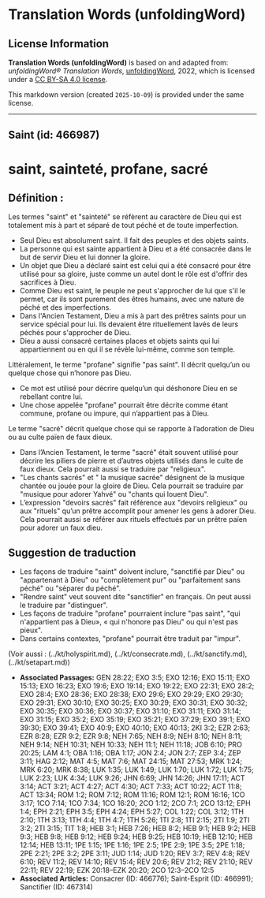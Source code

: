 # Translation Words (unfoldingWord)

## License Information

**Translation Words (unfoldingWord)** is based on and adapted from: _unfoldingWord® Translation Words_, [unfoldingWord](https://unfoldingword.org/utw), 2022, which is licensed under a [CC BY-SA 4.0 license](https://creativecommons.org/licenses/by-sa/4.0/legalcode.en).

This markdown version (created `2025-10-09`) is provided under the same license.



--------------------------------

## Saint (id: 466987)

saint, sainteté, profane, sacré
===============================

Définition :
------------

Les termes "saint" et "sainteté" se réfèrent au caractère de Dieu qui est totalement mis à part et séparé de tout péché et de toute imperfection.

* Seul Dieu est absolument saint. Il fait des peuples et des objets saints.
* La personne qui est sainte appartient à Dieu et a été consacrée dans le but de servir Dieu et lui donner la gloire.
* Un objet que Dieu a déclaré saint est celui qui a été consacré pour être utilisé pour sa gloire, juste comme un autel dont le rôle est d'offrir des sacrifices à Dieu.
* Comme Dieu est saint, le peuple ne peut s'approcher de lui que s'il le permet, car ils sont purement des êtres humains, avec une nature de péché et des imperfections.
* Dans l'Ancien Testament, Dieu a mis à part des prêtres saints pour un service spécial pour lui. Ils devaient être rituellement lavés de leurs péchés pour s'approcher de Dieu.
* Dieu a aussi consacré certaines places et objets saints qui lui appartiennent ou en qui il se révèle lui\-même, comme son temple.

Littéralement, le terme "profane" signifie "pas saint". Il décrit quelqu’un ou quelque chose qui n’honore pas Dieu.

* Ce mot est utilisé pour décrire quelqu’un qui déshonore Dieu en se rebellant contre lui.
* Une chose appelée "profane" pourrait être décrite comme étant commune, profane ou impure, qui n’appartient pas à Dieu.

Le terme "sacré" décrit quelque chose qui se rapporte à l’adoration de Dieu ou au culte païen de faux dieux.

* Dans l’Ancien Testament, le terme "sacré" était souvent utilisé pour décrire les piliers de pierre et d’autres objets utilisés dans le culte de faux dieux. Cela pourrait aussi se traduire par "religieux".
* "Les chants sacrés" et " la musique sacrée" désignent de la musique chantée ou jouée pour la gloire de Dieu. Cela pourrait se traduire par "musique pour adorer Yahvé" ou "chants qui louent Dieu".
* L’expression "devoirs sacrés" fait référence aux "devoirs religieux" ou aux "rituels" qu’un prêtre accomplit pour amener les gens à adorer Dieu. Cela pourrait aussi se référer aux rituels effectués par un prêtre païen pour adorer un faux dieu.

Suggestion de traduction
------------------------

* Les façons de traduire "saint" doivent inclure, "sanctifié par Dieu" ou "appartenant à Dieu" ou "complètement pur" ou "parfaitement sans péché" ou "séparer du péché".
* "Rendre saint" veut souvent dite "sanctifier" en français. On peut aussi le traduire par "distinguer".
* Les façons de traduire "profane" pourraient inclure "pas saint", "qui n'appartient pas à Dieu», « qui n'honore pas Dieu" ou qui n'est pas pieux".
* Dans certains contextes, "profane" pourrait être traduit par "impur".

(Voir aussi : (../kt/holyspirit.md), (../kt/consecrate.md), (../kt/sanctify.md), (../kt/setapart.md))

* **Associated Passages:** GEN 28:22; EXO 3:5; EXO 12:16; EXO 15:11; EXO 15:13; EXO 16:23; EXO 19:6; EXO 19:14; EXO 19:22; EXO 22:31; EXO 28:2; EXO 28:4; EXO 28:36; EXO 28:38; EXO 29:6; EXO 29:29; EXO 29:30; EXO 29:31; EXO 30:10; EXO 30:25; EXO 30:29; EXO 30:31; EXO 30:32; EXO 30:35; EXO 30:36; EXO 30:37; EXO 31:10; EXO 31:11; EXO 31:14; EXO 31:15; EXO 35:2; EXO 35:19; EXO 35:21; EXO 37:29; EXO 39:1; EXO 39:30; EXO 39:41; EXO 40:9; EXO 40:10; EXO 40:13; 2KI 3:2; EZR 2:63; EZR 8:28; EZR 9:2; EZR 9:8; NEH 7:65; NEH 8:9; NEH 8:10; NEH 8:11; NEH 9:14; NEH 10:31; NEH 10:33; NEH 11:1; NEH 11:18; JOB 6:10; PRO 20:25; LAM 4:1; OBA 1:16; OBA 1:17; JON 2:4; JON 2:7; ZEP 3:4; ZEP 3:11; HAG 2:12; MAT 4:5; MAT 7:6; MAT 24:15; MAT 27:53; MRK 1:24; MRK 6:20; MRK 8:38; LUK 1:35; LUK 1:49; LUK 1:70; LUK 1:72; LUK 1:75; LUK 2:23; LUK 4:34; LUK 9:26; JHN 6:69; JHN 14:26; JHN 17:11; ACT 3:14; ACT 3:21; ACT 4:27; ACT 4:30; ACT 7:33; ACT 10:22; ACT 11:8; ACT 13:34; ROM 1:2; ROM 7:12; ROM 11:16; ROM 12:1; ROM 16:16; 1CO 3:17; 1CO 7:14; 1CO 7:34; 1CO 16:20; 2CO 1:12; 2CO 7:1; 2CO 13:12; EPH 1:4; EPH 2:21; EPH 3:5; EPH 4:24; EPH 5:27; COL 1:22; COL 3:12; 1TH 2:10; 1TH 3:13; 1TH 4:4; 1TH 4:7; 1TH 5:26; 1TI 2:8; 1TI 2:15; 2TI 1:9; 2TI 3:2; 2TI 3:15; TIT 1:8; HEB 3:1; HEB 7:26; HEB 8:2; HEB 9:1; HEB 9:2; HEB 9:3; HEB 9:8; HEB 9:12; HEB 9:24; HEB 9:25; HEB 10:19; HEB 12:10; HEB 12:14; HEB 13:11; 1PE 1:15; 1PE 1:16; 1PE 2:5; 1PE 2:9; 1PE 3:5; 2PE 1:18; 2PE 2:21; 2PE 3:2; 2PE 3:11; JUD 1:14; JUD 1:20; REV 3:7; REV 4:8; REV 6:10; REV 11:2; REV 14:10; REV 15:4; REV 20:6; REV 21:2; REV 21:10; REV 22:11; REV 22:19; EZK 20:18–EZK 20:20; 2CO 12:3–2CO 12:5
* **Associated Articles:** Consacrer (ID: 466776); Saint-Esprit (ID: 466991); Sanctifier (ID: 467314)


